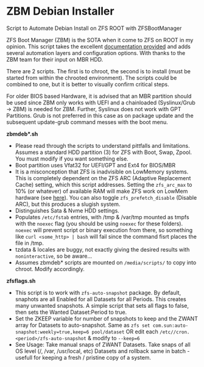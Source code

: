 # ZBM Debian Installer
Script to Automate Debian Install on ZFS ROOT with ZFSBootManager

ZFS Boot Manager (ZBM) is the SOTA when it come to ZFS on ROOT in my opinion. This script takes the excellent [documentation provided](https://docs.zfsbootmenu.org/en/v2.3.x/guides/debian/bookworm-uefi.html) and adds several automation layers and configuration options. With thanks to the ZBM team for their input on MBR HDD.

There are 2 scripts. The first is to chroot, the second is to install (must be started from within the chrooted environment). The scripts could be combined to one, but it is better to visually confirm critical steps.

For older BIOS based Hardware, it is advised that an MBR partition should be used since ZBM only works with UEFI and a chainloaded (Syslinux/Grub -> ZBM) is needed for ZBM. Further, Syslinux does not work with GPT Partitions. Grub is not preferred in this case as on package update and the subsequent update-grub command messes with the boot menu.

__zbmdeb*.sh__
* Please read through the scripts to understand pittfalls and limitations. Assumes a standard HDD partition (3) for ZFS with Boot, Swap, Zpool. You must modify if you want something else.
* Boot partition uses Vfat32 for UEFI/GPT and Ext4 for BIOS/MBR
* It is a misconception that ZFS is inadvisible on LowMemory systems. This is completely dependent on the ZFS ARC (Adaptive Replacement Cache) setting, which this script addresses. Setting the `zfs_arc_max` to 10% (or whatever) of available RAM will make ZFS work on LowMem hardware (see [here](https://forums.freebsd.org/threads/zfs-on-low-end-computer.79062/)). You can also toggle `zfs_prefetch_disable` (Disable ARC), but this produces a slugish system.
* Distinguishes Sata & Nvme HDD settings.
* Populates `/etc/fstab` entries, with /tmp & /var/tmp mounted as tmpfs with the `noexec` flag (you should be using `noexec` for these folders). `noexec` will prevent script or binary execution from there, so something like `curl <some_http> | bash` will fail since the command fisrt places the file in /tmp.
* tzdata & locales are buggy, not exactly giving the desired results with `noninteractive`, so be aware...
* Assumes zbmdeb* scripts are mounted on `/media/scripts/` to copy into chroot. Modify accordingly.

__zfsflags.sh__
* This script is to work with `zfs-auto-snapshot` package. By default, snaphots are all Enabled for all Datasets for all Periods. This creates many unwanted snapshots. A simple script that sets all flags to false, then sets the Wanted Dataset:Period to true.
* Set the ZKEEP variable for number of snapshots to keep and the ZWANT array for Datasets to auto-snapshot. Same as `zfs set com.sun:auto-snapshot:weekly=true,keep=6 pool/dataset` OR edit each `/etc//cron.<period>/zfs-auto-snapshot` & modify to `--keep=6`
* See Usage: Take manual snaps of ZWANT Datasets. Take snaps of all OS level (/, /var, /usr/local, etc) Datasets and rollback same in batch - usefull for keeping a fresh / pristine copy of a system. 

